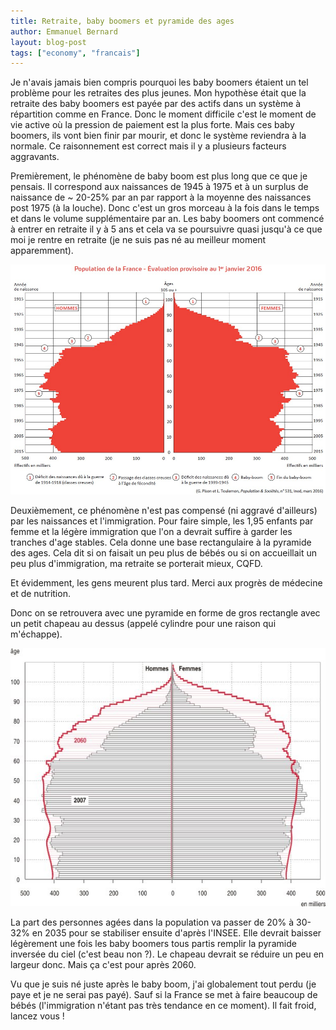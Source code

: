 ```yaml
---
title: Retraite, baby boomers et pyramide des ages
author: Emmanuel Bernard
layout: blog-post
tags: ["economy", "francais"]
---
```

Je n'avais jamais bien compris pourquoi les baby boomers étaient un tel problème pour les retraites des plus jeunes.
Mon hypothèse était que la retraite des baby boomers est payée par des actifs dans un système à répartition comme en France.
Donc le moment difficile c'est le moment de vie active où la pression de paiement est la plus forte.
Mais ces baby boomers, ils vont bien finir par mourir, et donc le système reviendra à la normale.
Ce raisonnement est correct mais il y a plusieurs facteurs aggravants.

Premièrement, le phénomène de baby boom est plus long que ce que je pensais.
Il correspond aux naissances de 1945 à 1975 et à un surplus de naissance de ~ 20-25% par an par rapport à la moyenne des naissances post 1975 (à la louche).
Donc c'est un gros morceau à la fois dans le temps et dans le volume supplémentaire par an.
Les baby boomers ont commencé à entrer en retraite il y à 5 ans et cela va se poursuivre quasi jusqu'à ce que moi je rentre en retraite
(je ne suis pas né au meilleur moment apparemment).

[![Pyramide des ages et baby boomers](/images/blog/pyramide-age/pyramide-baby-boomers.jpeg)](https://www.ined.fr/fr/tout-savoir-population/chiffres/france/structure-population/pyramide-ages/)

Deuxièmement, ce phénomène n'est pas compensé (ni aggravé d'ailleurs) par les naissances et l'immigration.
Pour faire simple, les 1,95 enfants par femme et la légère immigration que l'on a devrait suffire à garder les tranches d'age stables.
Cela donne une base rectangulaire à la pyramide des ages.
Cela dit si on faisait un peu plus de bébés ou si on accueillait un peu plus d'immigration, ma retraite se porterait mieux, CQFD.

Et évidemment, les gens meurent plus tard.
Merci aux progrès de médecine et de nutrition.

Donc on se retrouvera avec une pyramide en forme de gros rectangle avec un petit chapeau au dessus (appelé cylindre pour une raison qui m'échappe).

[![La pyramide des ages du futur](/images/blog/pyramide-age/pyramide-futur.jpg)](http://www.insee.fr/fr/statistiques/1281151)

La part des personnes agées dans la population va passer de 20% à 30-32% en 2035 pour se stabiliser ensuite d'après l'INSEE.
Elle devrait baisser légèrement une fois les baby boomers tous partis remplir la pyramide inversée du ciel (c'est beau non ?).
Le chapeau devrait se réduire un peu en largeur donc.
Mais ça c'est pour après 2060.

Vu que je suis né juste après le baby boom, j'ai globalement tout perdu (je paye et je ne serai pas payé).
Sauf si la France se met à faire beaucoup de bébés (l'immigration n'étant pas très tendance en ce moment).
Il fait froid, lancez vous !
